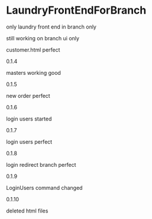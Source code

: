 # LaundryFrontEndForBranch
only laundry front end in branch only

still working on branch ui only

customer.html perfect

0.1.4

masters working good

0.1.5

new order perfect

0.1.6

login users started

0.1.7

login users perfect

0.1.8

login redirect branch perfect

0.1.9

LoginUsers command changed

0.1.10

deleted html files